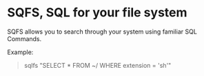 # SQFS, SQL for your file system

SQFS allows you to search through your system using familiar SQL Commands.

Example:

> sqlfs "SELECT * FROM ~/ WHERE extension = 'sh'"
